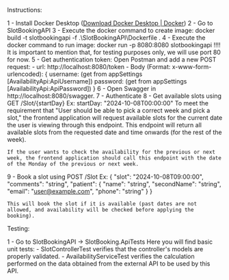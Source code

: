 Instructions:

1 - Install Docker Desktop ([Download Docker Desktop | Docker](https://www.docker.com/products/docker-desktop/))
2 - Go to SlotBookingAPI
3 - Execute the docker command to create image: docker build -t slotbookingapi -f .\SlotBookingAPI\Dockerfile .
4 - Execute the docker command to run image: docker run -p 8080:8080 slotbookingapi
   !!!! It is important to mention that, for testing purposes only, we will use port 80 for now.
5 - Get authentication token: Open Postman and add a new POST request:
    - url: http://localhost:8080/token
    - Body (Format: x-www-form-urlencoded): 
    {
        username: (get from appSettings [AvailabilityApi:ApiUsername])
        password: (get from appSettings [AvailabilityApi:ApiPassword])
    }
6 - Open Swagger in http://localhost:8080/swagger.
7 - Authenticate
8 - Get available slots using GET /Slot/{startDay}
    Ex: startDay: "2024-10-08T00:00:00"
    To meet the requirement that "User should be able to pick a correct week and pick a slot," the frontend application will request available slots for the current date the user is viewing through this endpoint. This endpoint will return all available slots from the requested date and time onwards (for the rest of the week).

    If the user wants to check the availability for the previous or next week, the frontend application should call this endpoint with the date of the Monday of the previous or next week.
9 - Book a slot using POST /Slot
    Ex: 
    {
        "slot": "2024-10-08T09:00:00",
        "comments": "string",
        "patient": {
            "name": "string",
            "secondName": "string",
            "email": "user@example.com",
            "phone": "string"
        }
    }
    
    This will book the slot if it is available (past dates are not allowed, and availability will be checked before applying the booking).

Testing:

1 - Go to SlotBookingAPI -> SlotBooking.ApiTests
    Here you will find basic unit tests:
        - SlotControllerTest verifies that the controller's models are properly validated.
        - AvailabilityServiceTest verifies the calculation performed on the data obtained from the external API to be used by this API.